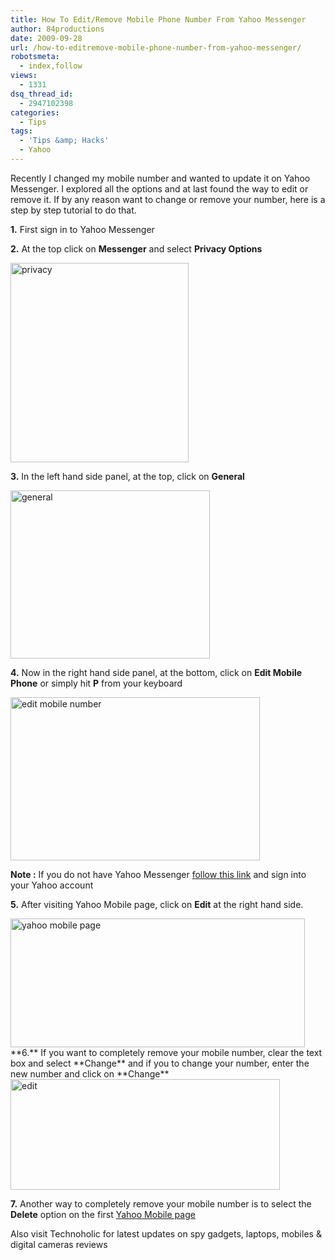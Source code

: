 ```yaml
---
title: How To Edit/Remove Mobile Phone Number From Yahoo Messenger
author: 84productions
date: 2009-09-28
url: /how-to-editremove-mobile-phone-number-from-yahoo-messenger/
robotsmeta:
  - index,follow
views:
  - 1331
dsq_thread_id:
  - 2947102398
categories:
  - Tips
tags:
  - 'Tips &amp; Hacks'
  - Yahoo
---
```

Recently I changed my mobile number and wanted to update it on Yahoo Messenger. I explored all the options and at last found the way to edit or remove it. If by any reason want to change or remove your number, here is a step by step tutorial to do that.

**1.** First sign in to Yahoo Messenger

**2.** At the top click on **Messenger** and select **Privacy Options**

<img class="wp-image-53452" src="http://cdn.devilsworkshop.org/files/2009/09/privacy.jpg" alt="privacy" width="285" height="319" />

**3.** In the left hand side panel, at the top, click on **General**

<img src="http://cdn.devilsworkshop.org/files/2009/09/general.jpg" alt="general" width="319" height="269" />

**4.** Now in the right hand side panel, at the bottom, click on **Edit Mobile Phone** or simply hit **P** from your keyboard

<img class="alignnone size-full wp-image-15045" src="http://cdn.devilsworkshop.org/files/2009/09/edit-mobile-number.jpg" alt="edit mobile number" width="399" height="261" />

**Note :** If you do not have Yahoo Messenger <a href="http://sites.mobile.yahoo.com/wireless/mymobile" onclick="_gaq.push(['_trackEvent', 'outbound-article', 'http://sites.mobile.yahoo.com/wireless/mymobile', 'follow this link']);" >follow this link</a> and sign into your Yahoo account

**5.** After visiting Yahoo Mobile page, click on **Edit** at the right hand side.

<img class="alignnone size-full wp-image-15049" src="http://cdn.devilsworkshop.org/files/2009/09/yahoo-mobile-page.jpg" alt="yahoo mobile page" width="471" height="206" />  
**6.** If you want to completely remove your mobile number, clear the text box and select **Change** and if you to change your number, enter the new number and click on **Change**

<img class="alignnone size-full wp-image-15052" src="http://cdn.devilsworkshop.org/files/2009/09/edit.jpg" alt="edit" width="431" height="177" />

**7.** Another way to completely remove your mobile number is to select the **Delete** option on the first <a href="http://sites.mobile.yahoo.com/wireless/mymobile" onclick="_gaq.push(['_trackEvent', 'outbound-article', 'http://sites.mobile.yahoo.com/wireless/mymobile', 'Yahoo Mobile page']);" >Yahoo Mobile page</a>

Also visit Technoholic for latest updates on spy gadgets, laptops, mobiles & digital cameras reviews
